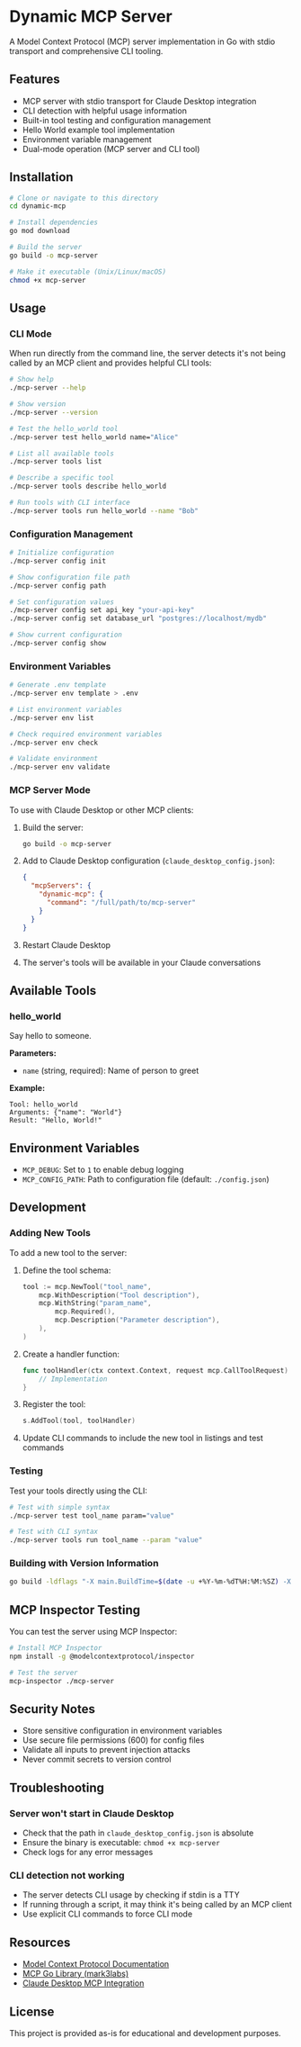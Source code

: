 # Dynamic MCP Server

A Model Context Protocol (MCP) server implementation in Go with stdio transport and comprehensive CLI tooling.

## Features

- MCP server with stdio transport for Claude Desktop integration
- CLI detection with helpful usage information
- Built-in tool testing and configuration management
- Hello World example tool implementation
- Environment variable management
- Dual-mode operation (MCP server and CLI tool)

## Installation

```bash
# Clone or navigate to this directory
cd dynamic-mcp

# Install dependencies
go mod download

# Build the server
go build -o mcp-server

# Make it executable (Unix/Linux/macOS)
chmod +x mcp-server
```

## Usage

### CLI Mode

When run directly from the command line, the server detects it's not being called by an MCP client and provides helpful CLI tools:

```bash
# Show help
./mcp-server --help

# Show version
./mcp-server --version

# Test the hello_world tool
./mcp-server test hello_world name="Alice"

# List all available tools
./mcp-server tools list

# Describe a specific tool
./mcp-server tools describe hello_world

# Run tools with CLI interface
./mcp-server tools run hello_world --name "Bob"
```

### Configuration Management

```bash
# Initialize configuration
./mcp-server config init

# Show configuration file path
./mcp-server config path

# Set configuration values
./mcp-server config set api_key "your-api-key"
./mcp-server config set database_url "postgres://localhost/mydb"

# Show current configuration
./mcp-server config show
```

### Environment Variables

```bash
# Generate .env template
./mcp-server env template > .env

# List environment variables
./mcp-server env list

# Check required environment variables
./mcp-server env check

# Validate environment
./mcp-server env validate
```

### MCP Server Mode

To use with Claude Desktop or other MCP clients:

1. Build the server:
   ```bash
   go build -o mcp-server
   ```

2. Add to Claude Desktop configuration (`claude_desktop_config.json`):
   ```json
   {
     "mcpServers": {
       "dynamic-mcp": {
         "command": "/full/path/to/mcp-server"
       }
     }
   }
   ```

3. Restart Claude Desktop

4. The server's tools will be available in your Claude conversations

## Available Tools

### hello_world
Say hello to someone.

**Parameters:**
- `name` (string, required): Name of person to greet

**Example:**
```
Tool: hello_world
Arguments: {"name": "World"}
Result: "Hello, World!"
```

## Environment Variables

- `MCP_DEBUG`: Set to `1` to enable debug logging
- `MCP_CONFIG_PATH`: Path to configuration file (default: `./config.json`)

## Development

### Adding New Tools

To add a new tool to the server:

1. Define the tool schema:
   ```go
   tool := mcp.NewTool("tool_name",
       mcp.WithDescription("Tool description"),
       mcp.WithString("param_name",
           mcp.Required(),
           mcp.Description("Parameter description"),
       ),
   )
   ```

2. Create a handler function:
   ```go
   func toolHandler(ctx context.Context, request mcp.CallToolRequest) (*mcp.CallToolResult, error) {
       // Implementation
   }
   ```

3. Register the tool:
   ```go
   s.AddTool(tool, toolHandler)
   ```

4. Update CLI commands to include the new tool in listings and test commands

### Testing

Test your tools directly using the CLI:

```bash
# Test with simple syntax
./mcp-server test tool_name param="value"

# Test with CLI syntax
./mcp-server tools run tool_name --param "value"
```

### Building with Version Information

```bash
go build -ldflags "-X main.BuildTime=$(date -u +%Y-%m-%dT%H:%M:%SZ) -X main.GitCommit=$(git rev-parse HEAD)" -o mcp-server
```

## MCP Inspector Testing

You can test the server using MCP Inspector:

```bash
# Install MCP Inspector
npm install -g @modelcontextprotocol/inspector

# Test the server
mcp-inspector ./mcp-server
```

## Security Notes

- Store sensitive configuration in environment variables
- Use secure file permissions (600) for config files
- Validate all inputs to prevent injection attacks
- Never commit secrets to version control

## Troubleshooting

### Server won't start in Claude Desktop
- Check that the path in `claude_desktop_config.json` is absolute
- Ensure the binary is executable: `chmod +x mcp-server`
- Check logs for any error messages

### CLI detection not working
- The server detects CLI usage by checking if stdin is a TTY
- If running through a script, it may think it's being called by an MCP client
- Use explicit CLI commands to force CLI mode

## Resources

- [Model Context Protocol Documentation](https://modelcontextprotocol.io/)
- [MCP Go Library (mark3labs)](https://github.com/mark3labs/mcp-go)
- [Claude Desktop MCP Integration](https://docs.anthropic.com/en/docs/claude-code/mcp)

## License

This project is provided as-is for educational and development purposes.